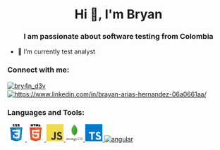 <h1 align="center">Hi 👋, I'm Bryan</h1>
<h3 align="center">I am passionate about software testing from Colombia</h3>

- 🌱 I’m currently test analyst


<h3 align="left">Connect with me:</h3>
<p align="left">
<a href="https://twitter.com/bry4n_d3v" target="blank"><img align="center" src="https://cdn.jsdelivr.net/npm/simple-icons@3.0.1/icons/twitter.svg" alt="bry4n_d3v" height="30" width="40" /></a>
<a href="https://www.linkedin.com/in/brayan-arias-hernandez-06a0661aa/" target="blank"><img align="center" src="https://cdn.jsdelivr.net/npm/simple-icons@3.0.1/icons/linkedin.svg" alt="https://www.linkedin.com/in/brayan-arias-hernandez-06a0661aa/" height="30" width="40" /></a>
</p>

<h3 align="left">Languages and Tools:</h3>
<p align="left"> <a href="https://www.w3schools.com/css/" target="_blank"> <img src="https://raw.githubusercontent.com/devicons/devicon/master/icons/css3/css3-original-wordmark.svg" alt="css3" width="40" height="40"/> </a> <a href="https://www.w3.org/html/" target="_blank"> <img src="https://raw.githubusercontent.com/devicons/devicon/master/icons/html5/html5-original-wordmark.svg" alt="html5" width="40" height="40"/> </a> <a href="https://developer.mozilla.org/en-US/docs/Web/JavaScript" target="_blank"> <img src="https://raw.githubusercontent.com/devicons/devicon/master/icons/javascript/javascript-original.svg" alt="javascript" width="40" height="40"/> </a> <a href="https://www.mongodb.com/" target="_blank"> <img src="https://raw.githubusercontent.com/devicons/devicon/master/icons/mongodb/mongodb-original-wordmark.svg" alt="mongodb" width="40" height="40"/> </a> <a href="https://www.typescriptlang.org/" target="_blank"> <img src="https://raw.githubusercontent.com/devicons/devicon/master/icons/typescript/typescript-original.svg" alt="typescript" width="40" height="40"/> <img src="https://upload.wikimedia.org/wikipedia/commons/c/cf/Angular_full_color_logo.svg" alt="angular" width="40" height="40"/> </a> </p>
